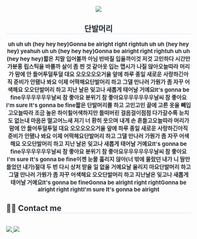 <div align= "center">
    <img src="https://capsule-render.vercel.app/api?type=waving&color=gradient&height=120&text=Rock%20U&animation=scaleIn&fontColor=ffffff&fontSize=50" />
    </div>

<div align= "center"> 
    <h2 style="border-bottom: 1px solid #d8dee4; color: #282d33;"> 단발머리 </h2>  
    <div style="font-weight: 700; font-size: 15px; text-align: center; color: #282d33;"> uh uh uh (hey hey hey)</li>Gonna be alright right right</li>uh uh uh (hey hey hey) yeah</li>uh uh uh (hey hey hey)</li>Gonna be alright right right</li>uh uh uh (hey hey hey)</li></li></li>짧은 치말 입어볼까 아님 반바질 입을까</li>이것 저것 고민하다 시간만 가</li>분홍 립스틱을 바를까 살이 좀 찐 것 같아</li>옷 입는 맵시가 나질 않아</li></li>오늘따라 머리가 맘에 안 들어</li>투덜투덜 대요 오오오오오</li>거울 앞에 하루 종일 새로운 사랑하긴</li>아직 준비가 안됐나 봐요 이제 어떡해요</li></li>단발머리 하고 그댈 만나러 가</li>뭔가 좀 자꾸 어색해요 오오</li>단발머리 하고 지난 날은 잊고</li>나 새롭게 태어날 거예요</li>It's gonna be fine</li></li>우우우우우우</li>날씨 참 좋아요 분위기 참 좋아요</li>우우우우우우</li>날씨 참 좋아요 I'm sure It's gonna be fine</li></li>짧은 단발머리를 하고 고민</li>고민 끝에 고른 옷을 빼입고</li>오늘따라 조금 높은 하이힐</li>어색하지만 들떠버린 걸음걸이</li>점점 다가갈수록 눈치도 없는</li>내 마음은 떨고</li>어느새 저기 너 환히 웃으며 내게 손 흔들고</li></li>오늘따라 머리가 맘에 안 들어</li>투덜투덜 대요 오오오오오</li>거울 앞에 하루 종일 새로운 사랑하긴</li>아직 준비가 안됐나 봐요 이제 어떡해요</li></li>단발머리 하고 그댈 만나러 가</li>뭔가 좀 자꾸 어색해요 오오</li>단발머리 하고 지난 날은 잊고</li>나 새롭게 태어날 거예요</li>It's gonna be fine</li></li>우우우우우우</li>날씨 참 좋아요 분위기 참 좋아요</li>우우우우우우</li>날씨 참 좋아요 I'm sure It's gonna be fine</li></li>이젠 눈물 흘리지 않아</li>(너 밖에 몰랐던 내가 니 말만 들었던 내가)</li>절대 두 번 다시 상처 받을 일 없을 거예요</li>날 울리지 마요</li></li>단발머리 하고 그댈 만나러 가</li>뭔가 좀 자꾸 어색해요 오오</li>단발머리 하고 지난날은 잊고</li>나 새롭게 태어날 거예요</li>It's gonna be fine</li>Gonna be alright right right</li>Gonna be alright right right</li>I'm sure It's gonna be alright </div> 
    </div>
    
    
<div style="text-align: left;">
    <h2 style="border-bottom: 1px solid #d8dee4; color: #282d33;"> 🧑‍💻 Contact me </h2> <br> 
    <div style="text-align: left;"> <a href=https://www.instagram.com/jiyeon._.0730/> <img src="https://img.shields.io/badge/Instagram-E4405F?style=for-the-badge&logo=Instagram&logoColor=white&link=https://www.instagram.com/jiyeon._.0730/"> </a>
         <a href=https://www.notion.so/3353f33c9dfb412c85c03e636dfd3ec7> <img src="https://img.shields.io/badge/Notion-000000?style=for-the-badge&logo=Notion&logoColor=white&link=https://www.notion.so/3353f33c9dfb412c85c03e636dfd3ec7"> </a>
          </div>  <br> 
    <div style="text-align: left;">  </div> 
    </div>
    

